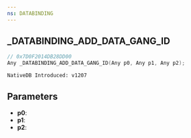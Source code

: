```yaml
---
ns: DATABINDING
---
```

## _DATABINDING_ADD_DATA_GANG_ID

```c
// 0x7D0F2014DB28DD00
Any _DATABINDING_ADD_DATA_GANG_ID(Any p0, Any p1, Any p2);
```

```
NativeDB Introduced: v1207
```

## Parameters
* **p0**:
* **p1**:
* **p2**:
